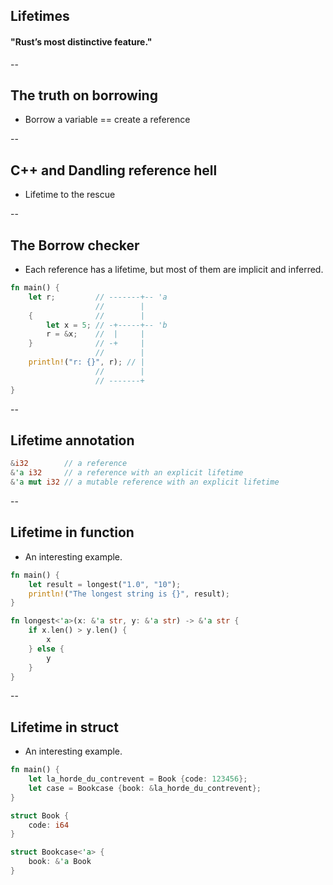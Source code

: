 ## Lifetimes
#### "Rust’s most distinctive feature."

--

## The truth on borrowing
* Borrow a variable == create a reference

--

## C++ and Dandling reference hell
* Lifetime to the rescue

--

## The Borrow checker
* Each reference has a lifetime, but most of them are implicit and inferred.

````rust
fn main() {
    let r;         // -------+-- 'a
                   //        |
    {              //        |
        let x = 5; // -+-----+-- 'b
        r = &x;    //  |     |
    }              // -+     |
                   //        |
    println!("r: {}", r); // |
                   //        |
                   // -------+
}
````

--

## Lifetime annotation

````rust
&i32        // a reference
&'a i32     // a reference with an explicit lifetime
&'a mut i32 // a mutable reference with an explicit lifetime
````

--

## Lifetime in function
* An interesting example.

````rust
fn main() {
    let result = longest("1.0", "10");
    println!("The longest string is {}", result);
}

fn longest<'a>(x: &'a str, y: &'a str) -> &'a str {
    if x.len() > y.len() {
        x
    } else {
        y
    }
}
````

--

## Lifetime in struct
* An interesting example.

````rust
fn main() {
    let la_horde_du_contrevent = Book {code: 123456};
    let case = Bookcase {book: &la_horde_du_contrevent};
}

struct Book {
    code: i64
}

struct Bookcase<'a> {
    book: &'a Book
}
````
